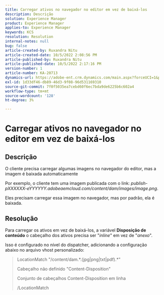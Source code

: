 ```yaml
---
title: Carregar ativos no navegador no editor em vez de baixá-los
description: Descrição
solution: Experience Manager
product: Experience Manager
applies-to: Experience Manager
keywords: KCS
resolution: Resolution
internal-notes: null
bug: false
article-created-by: Ruxandra Nitu
article-created-date: 10/5/2022 2:08:56 PM
article-published-by: Ruxandra Nitu
article-published-date: 10/5/2022 2:17:16 PM
version-number: 1
article-number: KA-20713
dynamics-url: https://adobe-ent.crm.dynamics.com/main.aspx?forceUCI=1&pagetype=entityrecord&etn=knowledgearticle&id=a7a6973c-b744-ed11-bba2-0022480869de
exl-id: 1d33df46-db89-46d3-9f08-96d531169310
source-git-commit: 7f0f5035ea7cebd60f6ec7bda9de6225b6c602a4
workflow-type: tm+mt
source-wordcount: '128'
ht-degree: 3%

---
```


# Carregar ativos no navegador no editor em vez de baixá-los

## Descrição


O cliente precisa carregar algumas imagens no navegador do editor, mas a imagem é baixada automaticamente

Por exemplo, o cliente tem uma imagem publicada com o link: *publish-pXXXXXX-eYYYYYY.adobeaemcloud.com/content/dam/images/image.png*.

Eles precisam carregar essa imagem no navegador, mas por padrão, ela é baixada.


## Resolução


Para carregar os ativos em vez de baixá-los, a variável <b>Disposição de conteúdo</b> o cabeçalho dos ativos precisa ser &quot;*inline*&quot; em vez de &quot;*anexo*&quot;.

Isso é configurado no nível do dispatcher, adicionando a configuração abaixo no arquivo vhost personalizado:




> LocationMatch &quot;\/content\/dam.\*\.(jpg|png|txt|pdf).\*&quot;
> 
> Cabeçalho não definido &quot;Content-Disposition&quot;
> 
> Conjunto de cabeçalhos Content-Disposition em linha
> 
> /LocationMatch
